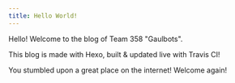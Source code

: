 ```yaml
---
title: Hello World!
---
```

Hello! Welcome to the blog of Team 358 "Gaulbots".

This blog is made with Hexo, built & updated live with Travis CI!

You stumbled upon a great place on the internet! Welcome again!
